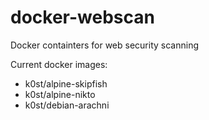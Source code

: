 # docker-webscan
Docker containters for web security scanning

Current docker images:

- k0st/alpine-skipfish 
- k0st/alpine-nikto
- k0st/debian-arachni
